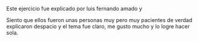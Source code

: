 Este ejercicio fue explicado por luis fernando amado y


Siento que ellos fueron unas personas muy pero muy pacientes de verdad explicaron despacio y el tema fue claro, me gusto  mucho y lo logre hacer sola.